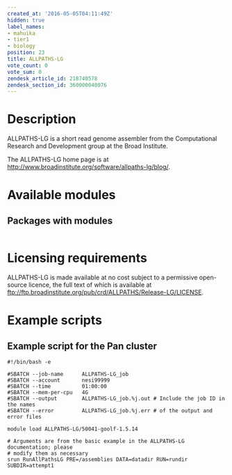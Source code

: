 ```yaml
---
created_at: '2016-05-05T04:11:49Z'
hidden: true
label_names:
- mahuika
- tier1
- biology
position: 23
title: ALLPATHS-LG
vote_count: 0
vote_sum: 0
zendesk_article_id: 218740578
zendesk_section_id: 360000040076
---
```


<!-- The above lines, specifying the category, section and title, must be
present and always comprising the first three lines of the article. -->

# Description

ALLPATHS-LG is a short read genome assembler from the Computational
Research and Development group at the Broad Institute.

The ALLPATHS-LG home page is at
<http://www.broadinstitute.org/software/allpaths-lg/blog/>.

# Available modules

## Packages with modules

<table>
<thead>
<tr class="header">
</tr>
</thead>
<tbody>
<tr class="odd">
</tr>
</tbody>
</table>

# Licensing requirements

ALLPATHS-LG is made available at no cost subject to a permissive
open-source licence, the full text of which is available at
<ftp://ftp.broadinstitute.org/pub/crd/ALLPATHS/Release-LG/LICENSE>.

# Example scripts

## Example script for the Pan cluster

    #!/bin/bash -e

    #SBATCH --job-name      ALLPATHS-LG_job
    #SBATCH --account       nesi99999
    #SBATCH --time          01:00:00
    #SBATCH --mem-per-cpu   4G
    #SBATCH --output        ALLPATHS-LG_job.%j.out # Include the job ID in the names
    #SBATCH --error         ALLPATHS-LG_job.%j.err # of the output and error files

    module load ALLPATHS-LG/50041-goolf-1.5.14

    # Arguments are from the basic example in the ALLPATHS-LG documentation; please
    # modify them as necessary
    srun RunAllPathsLG PRE=/assemblies DATA=datadir RUN=rundir SUBDIR=attempt1
